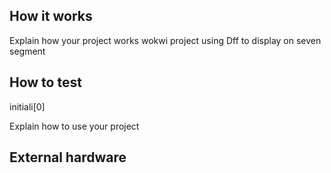 <!---

This file is used to generate your project datasheet. Please fill in the information below and delete any unused
sections.

You can also include images in this folder and reference them in the markdown. Each image must be less than
512 kb in size, and the combined size of all images must be less than 1 MB.
-->

## How it works

Explain how your project works
wokwi project using Dff to display on seven segment 

## How to test
initiali[0]

Explain how to use your project

## External hardware


